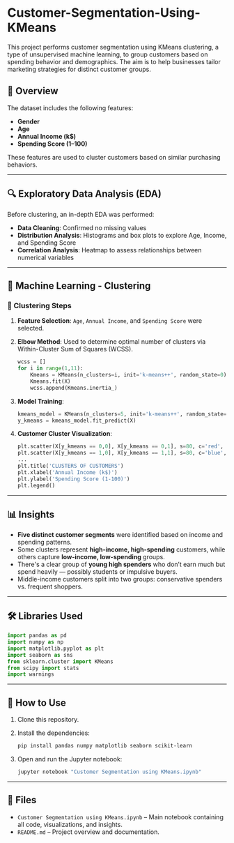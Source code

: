 # Customer-Segmentation-Using-KMeans
This project performs customer segmentation using KMeans clustering, a type of unsupervised machine learning, to group customers based on spending behavior and demographics. The aim is to help businesses tailor marketing strategies for distinct customer groups.

## 📄 Overview

The dataset includes the following features:

* **Gender**
* **Age**
* **Annual Income (k\$)**
* **Spending Score (1–100)**

These features are used to cluster customers based on similar purchasing behaviors.

---

## 🔍 Exploratory Data Analysis (EDA)

Before clustering, an in-depth EDA was performed:

* **Data Cleaning**: Confirmed no missing values
* **Distribution Analysis**: Histograms and box plots to explore Age, Income, and Spending Score
* **Correlation Analysis**: Heatmap to assess relationships between numerical variables

---

## 🧠 Machine Learning - Clustering

### 📌 Clustering Steps

1. **Feature Selection**: `Age`, `Annual Income`, and `Spending Score` were selected.
2. **Elbow Method**: Used to determine optimal number of clusters via Within-Cluster Sum of Squares (WCSS).

   ```python
   wcss = []
   for i in range(1,11):
       Kmeans = KMeans(n_clusters=i, init='k-means++', random_state=0)
       Kmeans.fit(X)
       wcss.append(Kmeans.inertia_)
   ```
3. **Model Training**:

   ```python
   kmeans_model = KMeans(n_clusters=5, init='k-means++', random_state=0)
   y_kmeans = kmeans_model.fit_predict(X)
   ```
4. **Customer Cluster Visualization**:

   ```python
   plt.scatter(X[y_kmeans == 0,0], X[y_kmeans == 0,1], s=80, c='red', label='customer 0')
   plt.scatter(X[y_kmeans == 1,0], X[y_kmeans == 1,1], s=80, c='blue', label='customer 1')
   ...
   plt.title('CLUSTERS OF CUSTOMERS')
   plt.xlabel('Annual Income (k$)')
   plt.ylabel('Spending Score (1-100)')
   plt.legend()
   ```

---

## 📊 Insights

* **Five distinct customer segments** were identified based on income and spending patterns.
* Some clusters represent **high-income, high-spending** customers, while others capture **low-income, low-spending** groups.
* There's a clear group of **young high spenders** who don’t earn much but spend heavily — possibly students or impulsive buyers.
* Middle-income customers split into two groups: conservative spenders vs. frequent shoppers.

---

## 🛠 Libraries Used

```python
import pandas as pd
import numpy as np
import matplotlib.pyplot as plt
import seaborn as sns
from sklearn.cluster import KMeans
from scipy import stats
import warnings
```

---

## 🚀 How to Use

1. Clone this repository.
2. Install the dependencies:

   ```bash
   pip install pandas numpy matplotlib seaborn scikit-learn
   ```
3. Open and run the Jupyter notebook:

   ```bash
   jupyter notebook "Customer Segmentation using KMeans.ipynb"
   ```

---

## 📁 Files

* `Customer Segmentation using KMeans.ipynb` – Main notebook containing all code, visualizations, and insights.
* `README.md` – Project overview and documentation.
